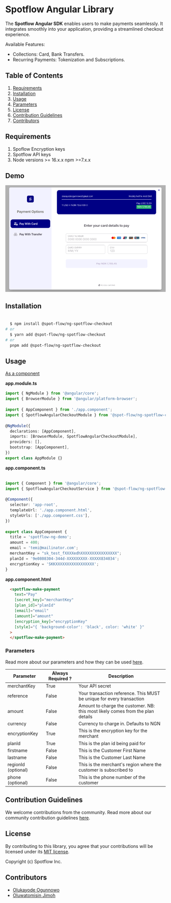 # Spotflow Angular Library

The **Spotflow Angular SDK** enables users to make payments seamlessly. It integrates smoothly into your application, providing a streamlined checkout experience.

Available Features:

- Collections: Card, Bank Transfers.
- Recurring Payments: Tokenization and Subscriptions.

## Table of Contents

1. [Requirements](#requirements)
2. [Installation](#installation)
3. [Usage](#usage)
4. [Parameters](#parameters)
5. [License](#license)
6. [Contribution Guidelines](#contribution-guidelines)
7. [Contributors](#contributors)

## Requirements

1. Spoflow Encryption keys
2. Spotflow API keys
3. Node versions >= 16.x.x npm >=7.x.x

## Demo

![Alt text](./demo-image.png "a title")

## Installation

```bash

  $ npm install @spot-flow/ng-spotflow-checkout
# or 
  $ yarn add @spot-flow/ng-spotflow-checkout
# or 
  pnpm add @spot-flow/ng-spotflow-checkout

```

## Usage

[As a component](#using-spotflow-as-components)

**app.module.ts**

```typescript
import { NgModule } from '@angular/core';
import { BrowserModule } from '@angular/platform-browser';

import { AppComponent } from './app.component';
import { SpotflowAngularCheckoutModule } from '@spot-flow/ng-spotflow-checkout';

@NgModule({
  declarations: [AppComponent],
  imports: [BrowserModule, SpotflowAngularCheckoutModule],
  providers: [],
  bootstrap: [AppComponent],
})
export class AppModule {}

```


**app.component.ts**
```typescript

import { Component } from '@angular/core';
import { SpotflowAngularCheckoutService } from '@spot-flow/ng-spotflow-checkout';

@Component({
  selector: 'app-root',
  templateUrl: './app.component.html',
  styleUrls: ['./app.component.css'],
})

export class AppComponent {
  title = 'spotflow-ng-demo';
  amount = 400;
  email = 'temi@mailinator.com';
  merchantKey = "sk_test_fXXXXedhXXXXXXXXXXXXXXXX";
  planId = '9e0808304-344d-XXXXXXXXX-XXXXX834034';
  encryptionKey = 'SKKXXXXXXXXXXXXXXXXX';
}
```


**app.component.html**

```html
  <spotflow-make-payment
    text="Pay"
    [secret_key]="merchantKey"
    [plan_id]="planId"
    [email]="email"
    [amount]="amount"
    [encryption_key]="encryptionKey"
    [style]="{ 'background-color': 'black', color: 'white' }"
  >
  </spotflow-make-payment>
```

### Parameters

Read more about our parameters and how they can be used [here](https://docs.spotflow.one/Developer%20Tools/inline-js).

| Parameter           | Always Required ? |Description     |
| ------------------- | ----------------- | ---------------------------------------------------------------------------------------------------------------------------------------------------------------------------------------------------------------------------------------------- |
| merchantKey         | True              | Your API secret |
| reference           | False             | Your transaction reference. This MUST be unique for every transaction  |
| amount              | False              | Amount to charge the customer. NB: this most likely comes from the plan details    |
| currency            | False             | Currency to charge in. Defaults to NGN                 |
| encryptionKey       | True               | This is the encryption key for the merchant |
| planId   | True | This is the plan id being paid for  |
| firstname | False | This is the Customer First Name |
| lastname | False | This is the Customer Last Name |
| regionId (optional) | False | This is the merchant's region where the customer is subscribed to |
| phone (optional) | False | This is the phone number of the customer |

## Contribution Guidelines

We welcome contributions from the community. Read more about our community contribution guidelines [here](/CONTRIBUTION.md).

## License

By contributing to this library, you agree that your contributions will be licensed under its [MIT license](/LICENSE).

Copyright (c) Spotflow Inc.

## Contributors

- [Olukayode Ogunnowo](http://github.com/dansagam)
- [Oluwatomisin Jimoh](https://github.com/ekiira)
